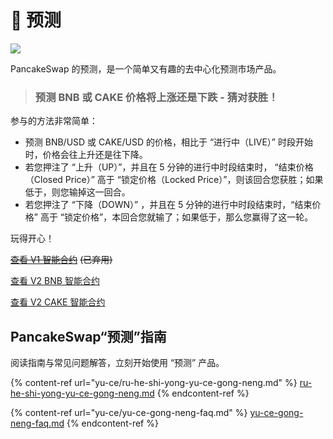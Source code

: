 # 🔮 预测

![](https://gblobscdn.gitbook.com/assets%2F-MHREX7DHcljbY5IkjgJ%2Fsync%2F3ab3800a435b1c3c4f239e95cebbc5547ba8a900.png?alt=media)

PancakeSwap 的预测，是一个简单又有趣的去中心化预测市场产品。

> ### 预测 BNB 或 CAKE 价格将上涨还是下跌 - 猜对获胜！

参与的方法非常简单：

* 预测 BNB/USD 或 CAKE/USD 的价格，相比于 “进行中（LIVE）” 时段开始时，价格会往上升还是往下降。
* 若您押注了 “上升（UP）”，并且在 5 分钟的进行中时段结束时， “结束价格（Closed Price）” 高于 “锁定价格（Locked Price）”，则该回合您获胜；如果低于，则您输掉这一回合。
* 若您押注了 “下降（DOWN）” ，并且在 5 分钟的进行中时段结束时，“结束价格” 高于 “锁定价格”，本回合您就输了；如果低于，那么您赢得了这一轮。

玩得开心！

~~​~~[~~查看 V1 智能合约~~](https://bscscan.com/address/0x516ffd7D1e0Ca40b1879935B2De87cb20Fc1124b) ~~(已弃用)~~

[查看 V2 BNB 智能合约 ](https://bscscan.com/address/0x18b2a687610328590bc8f2e5fedde3b582a49cda)

[查看 V2 CAKE 智能合约](https://bscscan.com/address/0x0E3A8078EDD2021dadcdE733C6b4a86E51EE8f07)

## PancakeSwap“预测”指南

阅读指南与常见问题解答，立刻开始使用 “预测” 产品。

{% content-ref url="yu-ce/ru-he-shi-yong-yu-ce-gong-neng.md" %}
[ru-he-shi-yong-yu-ce-gong-neng.md](yu-ce/ru-he-shi-yong-yu-ce-gong-neng.md)
{% endcontent-ref %}

{% content-ref url="yu-ce/yu-ce-gong-neng-faq.md" %}
[yu-ce-gong-neng-faq.md](yu-ce/yu-ce-gong-neng-faq.md)
{% endcontent-ref %}
